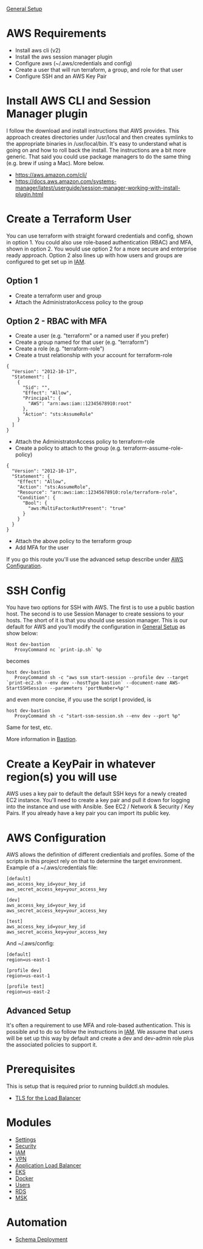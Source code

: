 [General Setup](../README.md)

# AWS Requirements

* Install aws cli (v2)
* Install the aws session manager plugin
* Configure aws (~/.aws/credentials and config)
* Create a user that will run terraform, a group, and role for that user
* Configure SSH and an AWS Key Pair

# Install AWS CLI and Session Manager plugin

I follow the download and install instructions that AWS provides.  This approach creates
directories under /usr/local and then creates symlinks to the appropriate binaries in 
/usr/local/bin.  It's easy to understand what is going on and how to roll back the install.
The instructions are a bit more generic.  That said you could use package managers to do
the same thing (e.g. brew if using a Mac).  More below.

* https://aws.amazon.com/cli/
* https://docs.aws.amazon.com/systems-manager/latest/userguide/session-manager-working-with-install-plugin.html

# Create a Terraform User

You can use terraform with straight forward credentials and config, shown in option 1. 
You could also use role-based authentication (RBAC) and MFA, shown in option 2.  You would
use option 2 for a more secure and enterprise ready approach.  Option 2 also lines up with
how users and groups are configured to get set up in [IAM](iam/README.md).

## Option 1 

* Create a terraform user and group
* Attach the AdministratorAccess policy to the group

## Option 2 - RBAC with MFA

* Create a user (e.g. "terraform" or a named user if you prefer)
* Create a group named for that user (e.g. "terraform")
* Create a role (e.g. "terraform-role")
* Create a trust relationship with your account for terraform-role

```
{
  "Version": "2012-10-17",
  "Statement": [
    {
      "Sid": "",
      "Effect": "Allow",
      "Principal": {
        "AWS": "arn:aws:iam::12345678910:root"
      },
      "Action": "sts:AssumeRole"
    }
  ]
}
```
* Attach the AdministratorAccess policy to terraform-role
* Create a policy to attach to the group (e.g. terraform-assume-role-policy)

```
{
  "Version": "2012-10-17",
  "Statement": {
    "Effect": "Allow",
    "Action": "sts:AssumeRole",
    "Resource": "arn:aws:iam::12345678910:role/terraform-role",
    "Condition": {
      "Bool": {
        "aws:MultiFactorAuthPresent": "true"
      }
    }
  }
}
```

* Attach the above policy to the terraform group
* Add MFA for the user

If you go this route you'll use the advanced setup describe under 
[AWS Configuration](#aws-configuration).

# SSH Config

You have two options for SSH with AWS.  The first is to use a public bastion host.
The second is to use Session Manager to create sessions to your hosts.  The short of 
it is that you should use session manager.  This is our default for AWS and you'll 
modify the configuration in [General Setup](../README.md) as show below:

```
Host dev-bastion
   ProxyCommand nc `print-ip.sh` %p

```

becomes

```
host dev-bastion
   ProxyCommand sh -c "aws ssm start-session --profile dev --target `print-ec2.sh --env dev --hostType bastion` --document-name AWS-StartSSHSession --parameters 'portNumber=%p'"
```

and even more concise, if you use the script I provided, is

```
host dev-bastion
   ProxyCommand sh -c "start-ssm-session.sh --env dev --port %p"
```

Same for test, etc.  

More information in [Bastion](bastion/README.md).

# Create a KeyPair in whatever region(s) you will use

AWS uses a key pair to default the default SSH keys for a newly created EC2 instance.  You'll need to 
create a key pair and pull it down for logging into the instance and use with Ansible.  See EC2 /
Network & Security / Key Pairs.  If you already have a key pair you can import its public key.

# AWS Configuration

AWS allows the definition of different credientials and profiles.  Some of the scripts in this project 
rely on that to determine the target environment.  Example of a ~/.aws/credentials file:

```
[default]
aws_access_key_id=your_key_id
aws_secret_access_key=your_access_key

[dev]
aws_access_key_id=your_key_id
aws_secret_access_key=your_access_key

[test]
aws_access_key_id=your_key_id
aws_secret_access_key=your_access_key
```

And ~/.aws/config:

```
[default]
region=us-east-1

[profile dev]
region=us-east-1

[profile test]
region=us-east-2
```

## Advanced Setup

It's often a requirement to use MFA and role-based authentication.  This is possible and 
to do so follow the instructions in [IAM](iam/README.md).  We assume that users will be
set up this way by default and create a dev and dev-admin role plus the associated policies
to support it.

# Prerequisites

This is setup that is required prior to running buildctl.sh modules. 

* [TLS for the Load Balancer](alb/README.md#TLS)

# Modules

* [Settings](settings/README.md)
* [Security](security/README.md)
* [IAM](iam/README.md)
* [VPN](client-vpn/README.md)
* [Application Load Balancer](alb/README.md)
* [EKS](eks/README.md)
* [Docker](../ansible/docker/README.md)
* [Users](../ansible/users/README.md)
* [RDS](rds-mysql/README.md)
* [MSK](msk/README.md)

# Automation

* [Schema Deployment](../ansible/schemas/README.md)